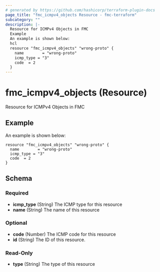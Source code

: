 ```yaml
---
# generated by https://github.com/hashicorp/terraform-plugin-docs
page_title: "fmc_icmpv4_objects Resource - fmc-terraform"
subcategory: ""
description: |-
  Resource for ICMPv4 Objects in FMC
  Example
  An example is shown below:
  hcl
  resource "fmc_icmpv4_objects" "wrong-proto" {
    name        = "wrong-proto"
    icmp_type = "3"
    code  = 2
  }
---
```


# fmc_icmpv4_objects (Resource)

Resource for ICMPv4 Objects in FMC

## Example
An example is shown below: 
```hcl
resource "fmc_icmpv4_objects" "wrong-proto" {
  name        = "wrong-proto"
  icmp_type = "3"
  code  = 2
}
```



<!-- schema generated by tfplugindocs -->
## Schema

### Required

- **icmp_type** (String) The ICMP type for this resource
- **name** (String) The name of this resource

### Optional

- **code** (Number) The ICMP code for this resource
- **id** (String) The ID of this resource.

### Read-Only

- **type** (String) The type of this resource


